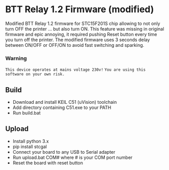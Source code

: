 # BTT Relay 1.2 Firmware (modified)
Modified BTT Relay 1.2 firmware for STC15F201S chip allowing to not only turn OFF the printer ... but also turn ON.
This feature was missing in original firmware and epic annoying, it required pushing Reset button every time you turn off the printer.
The modified firmware uses 3 seconds delay between ON/OFF or OFF/ON to avoid fast switching and sparking.

### Warning
`This device operates at mains voltage 230v!`
`You are using this software on your own risk.`

## Build
- Download and install KEIL C51 (uVision) toolchain
- Add directory containing C51.exe to your PATH
- Run build.bat

## Upload
- Install python 3.x
- pip install stcgal
- Connect your board to any USB to Serial adapter
- Run upload.bat COM# where # is your COM port number
- Reset the board with reset button
